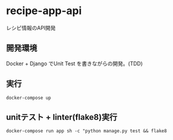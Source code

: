 # recipe-app-api
レシピ情報のAPI開発

## 開発環境
Docker + Django でUnit Test を書きながらの開発。(TDD)

## 実行
`docker-compose up`

## unitテスト + linter(flake8)実行
`docker-compose run app sh -c "python manage.py test && flake8`
